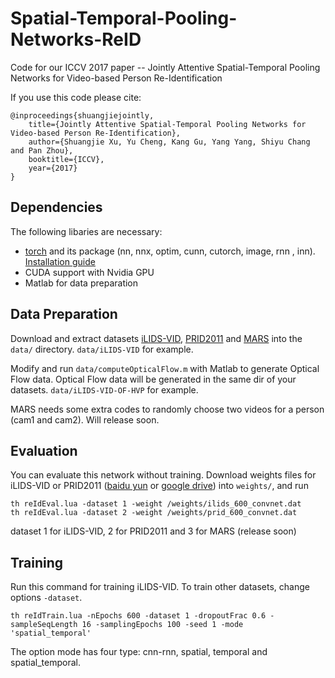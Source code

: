 # Spatial-Temporal-Pooling-Networks-ReID
Code for our ICCV 2017 paper -- Jointly Attentive Spatial-Temporal Pooling Networks for Video-based Person Re-Identification

If you use this code please cite:

```
@inproceedings{shuangjiejointly,
  	title={Jointly Attentive Spatial-Temporal Pooling Networks for Video-based Person Re-Identification},
  	author={Shuangjie Xu, Yu Cheng, Kang Gu, Yang Yang, Shiyu Chang and Pan Zhou},
  	booktitle={ICCV},
  	year={2017}
}
```

## Dependencies
The following libaries are necessary:
* [torch](http://torch.ch/) and its package (nn, nnx, optim, cunn, cutorch, image, rnn , inn). [Installation guide](http://torch.ch/docs/getting-started.html#_)
* CUDA support with Nvidia GPU
* Matlab for data preparation

## Data Preparation
Download and extract datasets [iLIDS-VID](http://www.eecs.qmul.ac.uk/~xiatian/downloads_qmul_iLIDS-VID_ReID_dataset.html), [PRID2011](https://www.tugraz.at/institute/icg/research/team-bischof/lrs/downloads/PRID11) and [MARS](http://www.liangzheng.com.cn/Project/project_mars.html) into the ```data/``` directory. ```data/iLIDS-VID``` for example.

Modify and run ```data/computeOpticalFlow.m``` with Matlab to generate Optical Flow data. Optical Flow data will be generated in the same dir of your datasets. ```data/iLIDS-VID-OF-HVP``` for example.

MARS needs some extra codes to randomly choose two videos for a person (cam1 and cam2). Will release soon.

## Evaluation
You can evaluate this network without training. Download weights files for iLIDS-VID or PRID2011 ([baidu yun]() or [google drive]()) into ```weights/```, and run

    th reIdEval.lua -dataset 1 -weight /weights/ilids_600_convnet.dat
    th reIdEval.lua -dataset 2 -weight /weights/prid_600_convnet.dat

dataset 1 for iLIDS-VID, 2 for PRID2011 and 3 for MARS (release soon)

## Training
Run this command for training iLIDS-VID. To train other datasets, change options ```-dataset```.
 
    th reIdTrain.lua -nEpochs 600 -dataset 1 -dropoutFrac 0.6 -sampleSeqLength 16 -samplingEpochs 100 -seed 1 -mode 'spatial_temporal'

The option mode has four type: cnn-rnn, spatial, temporal and spatial_temporal.
